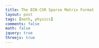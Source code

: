 ```yaml
---
title: The BIN-CSR Sparse Matrix Format
layout: post
tags: [math, physics]
comments: false
math: false
jquery: true
threejs: true
---
```


<style>
div.container-3js canvas {
    background-color: #000;
    width: 100%;
    height: 256px;
    padding: 0;
    margin: 0;
    position: static; /* fixed or static */
}
</style>

<div class="container-3js" id="test-scene" style="width:100%; height:256px"></div>
<div class="container-3js" id="bin-csr" style="width:100%; height:256px"></div>

<script type="text/javascript">
$(document).ready(function() {

    console.log("READY");

    class Actor {
        update() {}
    }

    class SceneActor extends Actor {
        constructor(container) {
            super();
            var containerWidth = container.clientWidth;
            var containerHeight = container.clientHeight;
            var aspect = containerWidth / containerHeight;
            var height = 20;
            this.scene = new THREE.Scene();
            this.camera = new THREE.OrthographicCamera( -height*aspect, height*aspect, -height, height, 1, 1000);
            this.renderer = new THREE.WebGLRenderer();
            this.renderer.setSize( containerWidth, containerHeight );
            this.camera.position.z = 5;
            container.appendChild( this.renderer.domElement );
        }

        update() {
            this.renderer.render( this.scene, this.camera );
        }
    }

    class CubeActor extends Actor {
        constructor(scene, size=1) {
            super();
            var geometry = new THREE.BoxGeometry( size, size, size );
            var material = new THREE.MeshNormalMaterial();
            this.cube = new THREE.Mesh( geometry, material );
            scene.add( this.cube );
        }

        update() {
            this.cube.rotation.x += 0.1;
            this.cube.rotation.y += 0.1;
        }
    }

    // List of objects
    var actors = [];

    // Set up scene containers
    {
        var sceneActor = new SceneActor($("#test-scene").get(0));
        actors.push(sceneActor);
        actors.push(new CubeActor(sceneActor.scene));
    }

    {
        var sceneActor = new SceneActor($("#bin-csr").get(0));
        actors.push(sceneActor);
        actors.push(new CubeActor(sceneActor.scene, 4));
    }

    // Add the render method
    var update = function () {
        requestAnimationFrame( update );
        for (var i = 0, len = actors.length; i < len; ++i) {
            actors[i].update();
        }
    };

    // Render the scene
    update();

});
</script>
